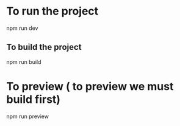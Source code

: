 

# To run the project
npm run dev 


## To build the project 
npm run build 

# To preview ( to preview we must build first)
npm run preview 
